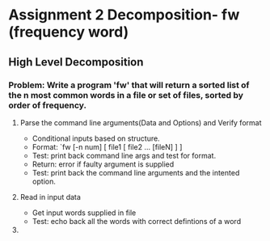 # Assignment 2 Decomposition- fw (frequency word) 


## High Level Decomposition

### Problem: Write a program 'fw' that will return a sorted list of the n most common words in a file or set of files, sorted by order of frequency. 

1. Parse the command line arguments(Data and Options) and Verify format
	* Conditional inputs based on structure.
	* Format: `fw [-n num] [ file1 [ file2 … [fileN] ] ] 
	* Test: print back command line args and test for format.
	* Return: error if faulty argument is supplied
	* Test: print back the command line arguments and the intented option.

2. Read in input data
	* Get input words supplied in file
	* Test: echo back all the words with correct defintions of a word

3.
